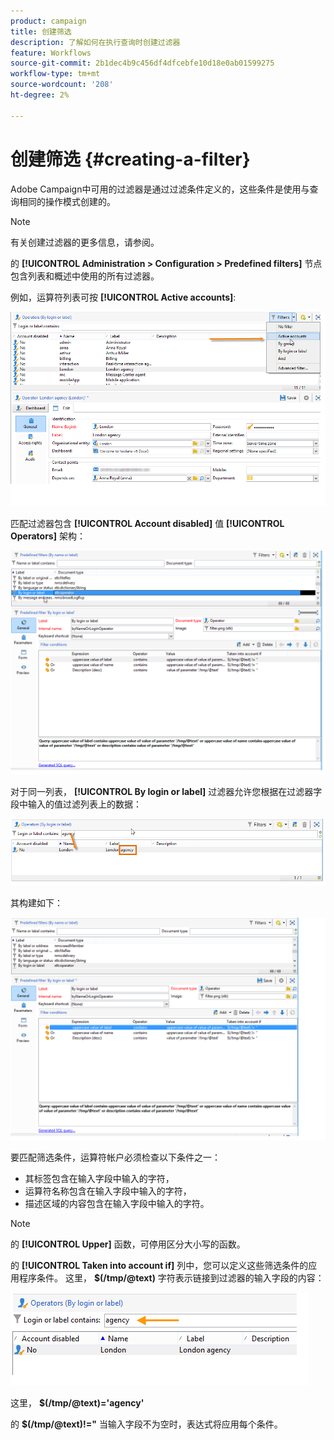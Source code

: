 ```yaml
---
product: campaign
title: 创建筛选
description: 了解如何在执行查询时创建过滤器
feature: Workflows
source-git-commit: 2b1dec4b9c456df4dfcebfe10d18e0ab01599275
workflow-type: tm+mt
source-wordcount: '208'
ht-degree: 2%

---
```


# 创建筛选 {#creating-a-filter}



Adobe Campaign中可用的过滤器是通过过滤条件定义的，这些条件是使用与查询相同的操作模式创建的。

>[!NOTE]
>
>有关创建过滤器的更多信息，请参阅。

的 **[!UICONTROL Administration > Configuration > Predefined filters]** 节点包含列表和概述中使用的所有过滤器。

例如，运算符列表可按 **[!UICONTROL Active accounts]**:

![](assets/query_editor_filter_sample_1.png)

匹配过滤器包含 **[!UICONTROL Account disabled]** 值 **[!UICONTROL Operators]** 架构：

![](assets/query_editor_filter_sample_2.png)

对于同一列表， **[!UICONTROL By login or label]** 过滤器允许您根据在过滤器字段中输入的值过滤列表上的数据：

![](assets/query_editor_filter_sample_3.png)

其构建如下：

![](assets/query_editor_filter_sample_4.png)

要匹配筛选条件，运算符帐户必须检查以下条件之一：

* 其标签包含在输入字段中输入的字符，
* 运算符名称包含在输入字段中输入的字符，
* 描述区域的内容包含在输入字段中输入的字符。

>[!NOTE]
>
>的 **[!UICONTROL Upper]** 函数，可停用区分大小写的函数。

的 **[!UICONTROL Taken into account if]** 列中，您可以定义这些筛选条件的应用程序条件。 这里， **$(/tmp/@text)** 字符表示链接到过滤器的输入字段的内容：

![](assets/query_editor_filter_sample_5.png)

这里， **$(/tmp/@text)=&#39;agency&#39;**

的 **$(/tmp/@text)!=&quot;** 当输入字段不为空时，表达式将应用每个条件。
